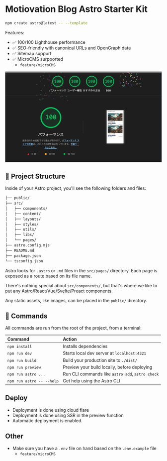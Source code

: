 # Motiovation Blog Astro Starter Kit

```sh
npm create astro@latest -- --template
```

Features:

- ✅ 100/100 Lighthouse performance
- ✅ SEO-friendly with canonical URLs and OpenGraph data
- ✅ Sitemap support
- ✅ MicroCMS surpported
  - `feature/microCMS`

![100/100 Lighthouse performance](/image.png)

## 🚀 Project Structure

Inside of your Astro project, you'll see the following folders and files:

```zsh
├── public/
├── src/
│   ├── components/
│   ├── content/
│   ├── layouts/
│   ├── styles/
│   ├── utils/
│   ├── libs/
│   └── pages/
├── astro.config.mjs
├── README.md
├── package.json
└── tsconfig.json
```

Astro looks for `.astro` or `.md` files in the `src/pages/` directory. Each page is exposed as a route based on its file name.

There's nothing special about `src/components/`, but that's where we like to put any Astro/React/Vue/Svelte/Preact components.

Any static assets, like images, can be placed in the `public/` directory.

## 🧞 Commands

All commands are run from the root of the project, from a terminal:

| Command                   | Action                                           |
| :------------------------ | :----------------------------------------------- |
| `npm install`             | Installs dependencies                            |
| `npm run dev`             | Starts local dev server at `localhost:4321`      |
| `npm run build`           | Build your production site to `./dist/`          |
| `npm run preview`         | Preview your build locally, before deploying     |
| `npm run astro ...`       | Run CLI commands like `astro add`, `astro check` |
| `npm run astro -- --help` | Get help using the Astro CLI                     |

## Deploy

- Deployment is done using cloud flare
- Deployment is done using SSR in the preview function
- Automatic deployment is enabled.

## Other

- Make sure you have a `.env` file on hand based on the `.env.example` file
  - `feature/microCMS`
